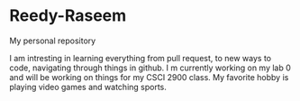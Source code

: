 # Reedy-Raseem
My personal repository

I am intresting in learning everything from pull request, to new ways to code, navigating through things in github.
I m currently working on my lab 0 and will be working on things for my CSCI 2900 class.
My favorite hobby is playing video games and watching sports.
